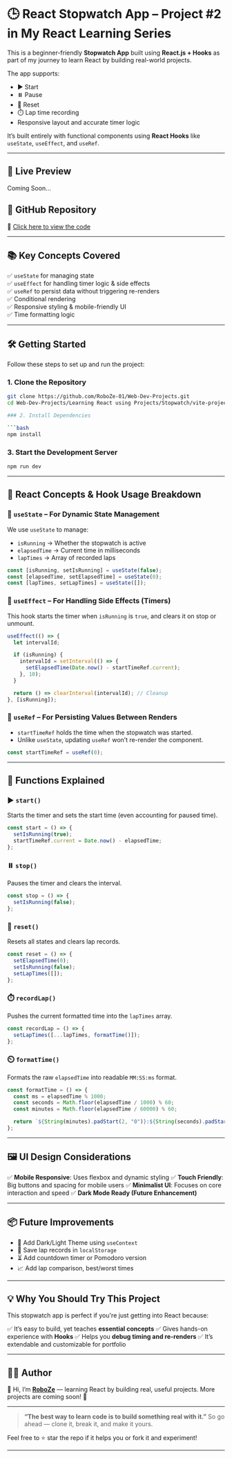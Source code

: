 


# 🕒 React Stopwatch App – Project #2 in My React Learning Series

This is a beginner-friendly **Stopwatch App** built using **React.js + Hooks** as part of my journey to learn React by building real-world projects.

The app supports:
- ▶️ Start
- ⏸️ Pause
- 🔄 Reset
- ⏱️ Lap time recording
- Responsive layout and accurate timer logic

It’s built entirely with functional components using **React Hooks** like `useState`, `useEffect`, and `useRef`.

---

## 🚀 Live Preview
Coming Soon...

## 📂 GitHub Repository
🔗 [Click here to view the code](https://github.com/RoboZe-01/Web-Dev-Projects/tree/main/Learning%20React%20using%20Projects/Stopwatch/vite-project)

---

## 📚 Key Concepts Covered

✅ `useState` for managing state  
✅ `useEffect` for handling timer logic & side effects  
✅ `useRef` to persist data without triggering re-renders  
✅ Conditional rendering  
✅ Responsive styling & mobile-friendly UI  
✅ Time formatting logic

---

## 🛠️ Getting Started

Follow these steps to set up and run the project:

### 1. Clone the Repository

```bash
git clone https://github.com/RoboZe-01/Web-Dev-Projects.git
cd Web-Dev-Projects/Learning React using Projects/Stopwatch/vite-project

### 2. Install Dependencies

```bash
npm install
```

### 3. Start the Development Server

```bash
npm run dev
```

---

## 🧠 React Concepts & Hook Usage Breakdown

### 🔹 `useState` – For Dynamic State Management

We use `useState` to manage:

* `isRunning` → Whether the stopwatch is active
* `elapsedTime` → Current time in milliseconds
* `lapTimes` → Array of recorded laps

```jsx
const [isRunning, setIsRunning] = useState(false);
const [elapsedTime, setElapsedTime] = useState(0);
const [lapTimes, setLapTimes] = useState([]);
```

### 🔹 `useEffect` – For Handling Side Effects (Timers)

This hook starts the timer when `isRunning` is `true`, and clears it on stop or unmount.

```jsx
useEffect(() => {
  let intervalId;

  if (isRunning) {
    intervalId = setInterval(() => {
      setElapsedTime(Date.now() - startTimeRef.current);
    }, 10);
  }

  return () => clearInterval(intervalId); // Cleanup
}, [isRunning]);
```

### 🔹 `useRef` – For Persisting Values Between Renders

* `startTimeRef` holds the time when the stopwatch was started.
* Unlike `useState`, updating `useRef` won’t re-render the component.

```jsx
const startTimeRef = useRef(0);
```

---

## 🔄 Functions Explained

### ▶️ `start()`

Starts the timer and sets the start time (even accounting for paused time).

```jsx
const start = () => {
  setIsRunning(true);
  startTimeRef.current = Date.now() - elapsedTime;
};
```

### ⏸️ `stop()`

Pauses the timer and clears the interval.

```jsx
const stop = () => {
  setIsRunning(false);
};
```

### 🔄 `reset()`

Resets all states and clears lap records.

```jsx
const reset = () => {
  setElapsedTime(0);
  setIsRunning(false);
  setLapTimes([]);
};
```

### ⏱️ `recordLap()`

Pushes the current formatted time into the `lapTimes` array.

```jsx
const recordLap = () => {
  setLapTimes([...lapTimes, formatTime()]);
};
```

### ⏲️ `formatTime()`

Formats the raw `elapsedTime` into readable `MM:SS:ms` format.

```jsx
const formatTime = () => {
  const ms = elapsedTime % 1000;
  const seconds = Math.floor(elapsedTime / 1000) % 60;
  const minutes = Math.floor(elapsedTime / 60000) % 60;

  return `${String(minutes).padStart(2, "0")}:${String(seconds).padStart(2, "0")}:${String(Math.floor(ms / 10)).padStart(2, "0")}`;
};
```

---

## 🖼️ UI Design Considerations

✅ **Mobile Responsive**: Uses flexbox and dynamic styling
✅ **Touch Friendly**: Big buttons and spacing for mobile users
✅ **Minimalist UI**: Focuses on core interaction and speed
✅ **Dark Mode Ready (Future Enhancement)**

---

## 📦 Future Improvements

* 🌙 Add Dark/Light Theme using `useContext`
* 💾 Save lap records in `localStorage`
* ⏳ Add countdown timer or Pomodoro version
* 📈 Add lap comparison, best/worst times

---

## 💡 Why You Should Try This Project

This stopwatch app is perfect if you're just getting into React because:

✅ It’s easy to build, yet teaches **essential concepts**
✅ Gives hands-on experience with **Hooks**
✅ Helps you **debug timing and re-renders**
✅ It’s extendable and customizable for portfolio

---

## 🧑‍💻 Author

👋 Hi, I’m **[RoboZe](https://github.com/RoboZe-01)** — learning React by building real, useful projects.
More projects are coming soon! 🚀

---

> **“The best way to learn code is to build something real with it.”**
> So go ahead — clone it, break it, and make it yours.

Feel free to ⭐ star the repo if it helps you or fork it and experiment!

---



